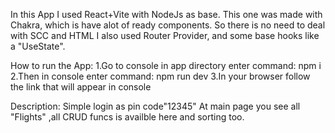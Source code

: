 In this App I used React+Vite with NodeJs as base. 
This one was made with Chakra, which is have alot of ready components.
So there is no need to deal with SCC and HTML
I also used Router Provider, and some base hooks like a "UseState".


How to run the App:
1.Go to console in app directory enter command: npm i 
2.Then in console enter command: npm run dev 
3.In your browser follow the link that will appear in console 


Description: 
Simple login as pin code"12345"
At main page you see all "Flights" ,all CRUD funcs is availble here and sorting too.
